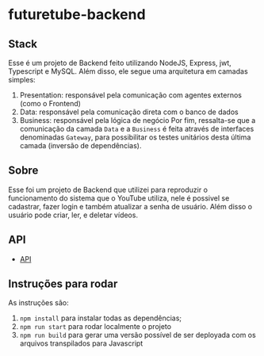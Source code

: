 # futuretube-backend

## Stack
Esse é um projeto de Backend feito utilizando NodeJS, Express, jwt, Typescript e MySQL. Além disso, ele segue uma arquitetura em camadas simples:
1. Presentation: responsável pela comunicação com agentes externos (como o Frontend)
1. Data: responsável pela comunicação direta com o banco de dados
1. Business: responsável pela lógica de negócio
Por fim, ressalta-se que a comunicação da camada `Data` e a `Business` é feita através de interfaces denominadas `Gateway`, para possibilitar os testes unitários desta última camada (inversão de dependências).

## Sobre
Esse foi um projeto de Backend que utilizei para reproduzir o funcionamento do sistema que o YouTube utiliza, nele é possivel se cadastrar, fazer login e também atualizar a senha de usuário. Além disso o usuário pode criar, ler, e deletar vídeos.

## API

- [API](https://documenter.getpostman.com/view/10236954/SzezdXbz?version=latest)

## Instruções para rodar
As instruções são:
1. `npm install` para instalar todas as dependências;
1. `npm run start` para rodar localmente o projeto
1. `npm run build` para gerar uma versão possível de ser deployada com os arquivos transpilados para Javascript

